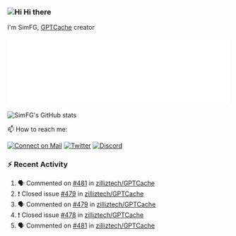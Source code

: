 ### <img src='https://qpluspicture.oss-cn-beijing.aliyuncs.com/6LjjQA/Hi.gif' alt='Hi' width="24"/> Hi there

I'm SimFG, [GPTCache](https://github.com/zilliztech/GPTCache) creator

![Metrics 👋](/metrics.plugin.followup.user.svg)

![SimFG's GitHub stats](https://github-readme-stats.vercel.app/api?username=SimFG&show_icons=true&theme=radical&count_private=true)

📫 How to reach me:

[![Connect on Mail](https://img.shields.io/badge/Ask%20me-anything-1abc9c.svg)](mailto:1142838399@qq.com)
[![Twitter](https://img.shields.io/twitter/follow/FogSim?style=social)](https://twitter.com/FogSim)
[![Discord](https://img.shields.io/discord/1092648432495251507?label=Discord&logo=discord)](https://discord.gg/Q8C6WEjSWV)

### :zap: Recent Activity

<!--START_SECTION:activity-->
1. 🗣 Commented on [#481](https://github.com/zilliztech/GPTCache/issues/481) in [zilliztech/GPTCache](https://github.com/zilliztech/GPTCache)
2. ❗️ Closed issue [#479](https://github.com/zilliztech/GPTCache/issues/479) in [zilliztech/GPTCache](https://github.com/zilliztech/GPTCache)
3. 🗣 Commented on [#479](https://github.com/zilliztech/GPTCache/issues/479) in [zilliztech/GPTCache](https://github.com/zilliztech/GPTCache)
4. ❗️ Closed issue [#478](https://github.com/zilliztech/GPTCache/issues/478) in [zilliztech/GPTCache](https://github.com/zilliztech/GPTCache)
5. 🗣 Commented on [#481](https://github.com/zilliztech/GPTCache/issues/481) in [zilliztech/GPTCache](https://github.com/zilliztech/GPTCache)
<!--END_SECTION:activity-->

